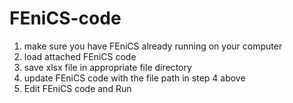 # FEniCS-code
1) make sure you have FEniCS already running on your computer
2) load attached FEniCS code
3) save xlsx file in appropriate file directory
4) update FEniCS code with the file path  in step 4 above
5) Edit FEniCS code and Run
